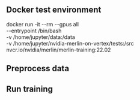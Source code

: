 ## Docker test environment

docker run -it --rm --gpus all \
--entrypoint /bin/bash \
-v /home/jupyter/data:/data \
-v /home/jupyter/nvidia-merlin-on-vertex/tests:/src \
nvcr.io/nvidia/merlin/merlin-training:22.02


## Preprocess data


## Run training

